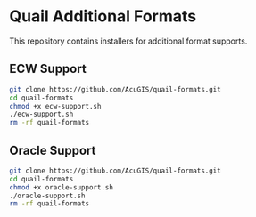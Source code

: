 # Quail Additional Formats

This repository contains installers for additional format supports.

## ECW Support

```bash
git clone https://github.com/AcuGIS/quail-formats.git
cd quail-formats
chmod +x ecw-support.sh
./ecw-support.sh
rm -rf quail-formats

```


## Oracle Support

```bash
git clone https://github.com/AcuGIS/quail-formats.git
cd quail-formats
chmod +x oracle-support.sh
./oracle-support.sh
rm -rf quail-formats

```
